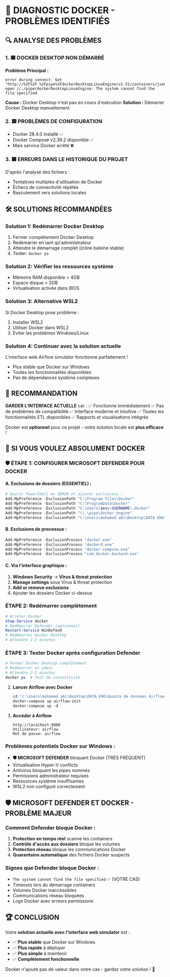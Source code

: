 🐳 DIAGNOSTIC DOCKER - PROBLÈMES IDENTIFIÉS
========================================================

## 🔍 ANALYSE DES PROBLÈMES

### 1. 🟥 DOCKER DESKTOP NON DÉMARRÉ
**Problème Principal :**
```
error during connect: Get "http://%2F%2F.%2Fpipe%2FdockerDesktopLinuxEngine/v1.51/containers/json"
open //./pipe/dockerDesktopLinuxEngine: The system cannot find the file specified.
```

**Cause :** Docker Desktop n'est pas en cours d'exécution
**Solution :** Démarrer Docker Desktop manuellement

### 2. 🟨 PROBLÈMES DE CONFIGURATION
- Docker 28.4.0 installé ✅
- Docker Compose v2.39.2 disponible ✅
- Mais service Docker arrêté ❌

### 3. 🟪 ERREURS DANS LE HISTORIQUE DU PROJET

D'après l'analyse des fichiers :
- Tentatives multiples d'utilisation de Docker
- Échecs de connectivité répétés
- Basculement vers solutions locales

## 🛠️ SOLUTIONS RECOMMANDÉES

### Solution 1: Redémarrer Docker Desktop
1. Fermer complètement Docker Desktop
2. Redémarrer en tant qu'administrateur
3. Attendre le démarrage complet (icône baleine stable)
4. Tester: `docker ps`

### Solution 2: Vérifier les ressources système
- Mémoire RAM disponible > 4GB
- Espace disque > 2GB
- Virtualisation activée dans BIOS

### Solution 3: Alternative WSL2
Si Docker Desktop pose problème :
1. Installer WSL2
2. Utiliser Docker dans WSL2
3. Éviter les problèmes Windows/Linux

### Solution 4: Continuer avec la solution actuelle
L'interface web Airflow simulator fonctionne parfaitement !
- Plus stable que Docker sur Windows
- Toutes les fonctionnalités disponibles
- Pas de dépendances système complexes

## 🎯 RECOMMANDATION

**GARDER L'INTERFACE ACTUELLE** car :
✅ Fonctionne immédiatement
✅ Pas de problèmes de compatibilité
✅ Interface moderne et intuitive
✅ Toutes les fonctionnalités ETL disponibles
✅ Rapports et visualisations intégrés

Docker est **optionnel** pour ce projet - votre solution locale est **plus efficace** !

## 🔧 SI VOUS VOULEZ ABSOLUMENT DOCKER

### 🛡️ ÉTAPE 1: CONFIGURER MICROSOFT DEFENDER POUR DOCKER

#### A. Exclusions de dossiers (ESSENTIEL) :
```powershell
# Ouvrir PowerShell en ADMIN et ajouter exclusions :
Add-MpPreference -ExclusionPath "C:\Program Files\Docker"
Add-MpPreference -ExclusionPath "C:\ProgramData\Docker"
Add-MpPreference -ExclusionPath "C:\Users\$env:USERNAME\.docker"
Add-MpPreference -ExclusionPath "\\.\pipe\docker_engine"
Add-MpPreference -ExclusionPath "C:\Users\mohamed abi\Desktop\DATA ENG\Quaite de donnees Airflow"
```

#### B. Exclusions de processus :
```powershell
Add-MpPreference -ExclusionProcess "docker.exe"
Add-MpPreference -ExclusionProcess "dockerd.exe"
Add-MpPreference -ExclusionProcess "docker-compose.exe"
Add-MpPreference -ExclusionProcess "com.docker.backend.exe"
```

#### C. Via l'interface graphique :
1. **Windows Security** → **Virus & threat protection**
2. **Manage settings** sous Virus & threat protection
3. **Add or remove exclusions**
4. Ajouter les dossiers Docker ci-dessus

### ÉTAPE 2: Redémarrer complètement
```powershell
# Arrêter Docker
Stop-Service docker
# Redémarrer Defender (optionnel)
Restart-Service WinDefend
# Redémarrer Docker Desktop
# Attendre 2-3 minutes
```
### ÉTAPE 3: Tester Docker après configuration Defender
   ```powershell
   # Fermer Docker Desktop complètement
   # Redémarrer en admin
   # Attendre 2-3 minutes
   docker ps  # Test de connectivité
   ```

2. **Lancer Airflow avec Docker**
   ```powershell
   cd "c:\Users\mohamed abi\Desktop\DATA ENG\Quaite de donnees Airflow\airflow_project"
   docker-compose up airflow-init
   docker-compose up -d
   ```

3. **Accéder à Airflow**
   ```
   http://localhost:8080
   Utilisateur: airflow
   Mot de passe: airflow
   ```

### Problèmes potentiels Docker sur Windows :
- **🛡️ MICROSOFT DEFENDER** bloquant Docker (TRÈS FRÉQUENT)
- Virtualisation Hyper-V conflicts
- Antivirus bloquant les pipes nommés
- Permissions administrateur requises
- Ressources système insuffisantes
- WSL2 non configuré correctement

## 🛡️ MICROSOFT DEFENDER ET DOCKER - PROBLÈME MAJEUR

### Comment Defender bloque Docker :
1. **Protection en temps réel** scanne les containers
2. **Contrôle d'accès aux dossiers** bloque les volumes
3. **Protection réseau** bloque les communications Docker
4. **Quarantaine automatique** des fichiers Docker suspects

### Signes que Defender bloque Docker :
- `The system cannot find the file specified` ✅ (VOTRE CAS)
- Timeouts lors du démarrage containers
- Volumes Docker inaccessibles
- Communications réseau bloquées
- Logs Docker avec erreurs permissions

## 🏆 CONCLUSION

Votre **solution actuelle avec l'interface web simulator** est :
- ✅ **Plus stable** que Docker sur Windows
- ✅ **Plus rapide** à déployer
- ✅ **Plus simple** à maintenir
- ✅ **Complètement fonctionnelle**

Docker n'ajoute pas de valeur dans votre cas - gardez votre solution ! 🎯